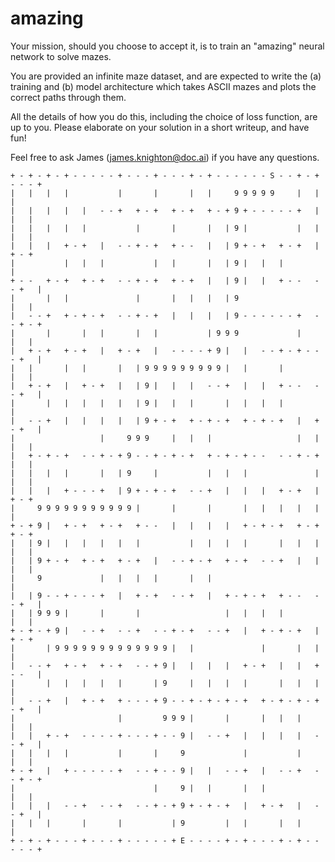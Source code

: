 # amazing

Your mission, should you choose to accept it, is to train an "amazing" neural network to solve mazes.

You are provided an infinite maze dataset, and are expected to write the (a) training and (b) model architecture which takes ASCII mazes and plots the correct paths through them.

All the details of how you do this, including the choice of loss function, are up to you.  Please elaborate on your solution in a short writeup, and have fun!

Feel free to ask James (james.knighton@doc.ai) if you have any questions.

```
+ - + - + - + - - - - - + - - - + - - - + - + - - - - - - S - - + - + - - - +
|   |   |   |           |       |       |   |     9 9 9 9 9     |   |       |
|   |   |   |   |   - - +   + - +   + - +   + - + 9 + - - - - - +   |   |   |
|   |   |   |   |           |       |       |   | 9 |           |   |   |   |
|   |   |   + - +   |   - - + - +   + - -   |   | 9 + - +   + - +   |   + - +
|           |   |   |           |   |       |   | 9 |   |   |               |
+ - -   + - +   + - +   - - + - +   + - +   |   | 9 |   |   + - -   - - +   |
|       |   |               |       |   |   |   | 9                     |   |
|   - - +   + - + - +   - - + - +   |   |   |   | 9 - - - - - - +   - - + - +
|       |       |   |       |   |           | 9 9 9             |       |   |
|   + - +   + - +   |   + - +   |   - - - - + 9 |   |   - - + - + - - - +   |
|   |       |   |       |   | 9 9 9 9 9 9 9 9 9 |   |       |           |   |
|   + - +   |   + - +   |   | 9 |   |   |   - - +   |   |   + - -   - - +   |
|       |   |   |   |   |   | 9 |   |   |       |   |   |   |               |
|   - - +   |   |   |   |   | 9 + - +   + - + - +   + - + - +   |   + - +   |
|                   |     9 9 9     |   |   |                   |   |   |   |
|   + - + - +   - - + - + 9 - - + - + - +   + - + - + - -   - - + - +   |   |
|   |   |   |       |   | 9     |           |   |   |               |   |   |
|   |   |   + - - - +   | 9 + - + - +   - - +   |   |   |   + - +   |   + - +
|     9 9 9 9 9 9 9 9 9 9 9 |       |       |       |   |   |   |   |       |
+ - + 9 |   + - +   + - +   + - -   |   |   |   |   + - + - +   + - +   + - +
|   | 9 |   |   |   |   |   |           |   |   |   |       |   |   |   |   |
|   | 9 + - +   + - +   + - +   |   - - + - +   + - +   - - +   |   |   |   |
|     9             |   |   |   |       |   |                               |
|   | 9 - - + - - - +   |   + - +   - - +   |   + - + - +   + - -   - - +   |
|   | 9 9 9 |       |       |                   |   |   |   |           |   |
+ - + - + 9 |   - - +   - - +   - - + - +   - - +   |   + - + - +   |   + - +
|       | 9 9 9 9 9 9 9 9 9 9 9 9 9 |   |               |       |   |       |
|   - - +   + - +   + - +   - - + 9 |   |   |   |   + - +   |   |   + - -   |
|       |   |   |   |   |       | 9     |   |   |   |       |   |   |       |
|   - - +   |   + - +   + - - - + 9 - - + - + - + - +   + - + - + - + - +   |
|                       |         9 9 9 |       |       |   |   |       |   |
|   |   + - +   - - - - + - - - + - - 9 |   - - +   |   |   |   |   - - +   |
|   |   |   |           |       |     9             |           |       |   |
+ - +   |   + - - - - - +   - - + - - 9 |   |   - - +   |   - - +   - - + - +
|                               |     9 |   |       |   |               |   |
|   |   |   - - +   - - +   - - + - + 9 + - + - +   |   + - +   |   - - +   |
|   |   |       |       |           | 9         |   |       |   |           |
+ - + - + - - - + - - - + - - - - - + E - - - - + - + - - - + - + - - - - - + 
```
